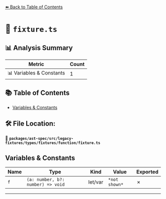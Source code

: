 [⬅️ Back to Table of Contents](../../../../../../../index.md)

# 📄 `fixture.ts`

## 📊 Analysis Summary

| Metric | Count |
|--------|-------|
| 📊 Variables & Constants | 1 |

## 📚 Table of Contents

- [Variables & Constants](#variables-constants)

## 🛠️ File Location:
📂 **`packages/ast-spec/src/legacy-fixtures/types/fixtures/function/fixture.ts`**

## Variables & Constants

| Name | Type | Kind | Value | Exported |
|------|------|------|-------|----------|
| `f` | `(a: number, b?: number) => void` | let/var | `*not shown*` | ✗ |


---